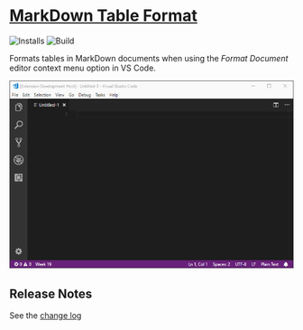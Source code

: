 # [MarkDown Table Format](https://marketplace.visualstudio.com/items?itemName=TomasHubelbauer.vscode-markdown-table-format)
![Installs](https://vsmarketplacebadge.apphb.com/installs-short/TomasHubelbauer.vscode-markdown-table-format.svg)
![Build](https://api.travis-ci.org/TomasHubelbauer/vscode-markdown-table-format.svg?branch=master)

Formats tables in MarkDown documents when using the *Format Document* editor context menu option in VS Code.

![Screenshot](screenshot.gif)

## Release Notes

See the [change log](CHANGELOG.md)
